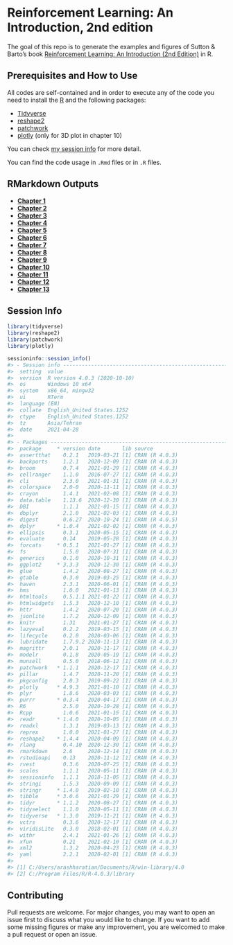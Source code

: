 
<!-- README.md is generated from README.Rmd. Please edit that file -->

# Reinforcement Learning: An Introduction, 2nd edition

<!-- badges: start -->
<!-- badges: end -->

The goal of this repo is to generate the examples and figures of Sutton
& Barto’s book [Reinforcement Learning: An Introduction (2nd
Edition)](http://incompleteideas.net/book/the-book.html) in R.

## Prerequisites and How to Use

All codes are self-contained and in order to execute any of the code you
need to install the [R](https://www.r-project.org/) and the following
packages:

-   [Tidyverse](https://github.com/tidyverse/tidyverse)
-   [reshape2](https://cran.r-project.org/web/packages/reshape2/index.html)
-   [patchwork](https://github.com/thomasp85/patchwork)
-   [plotly](https://plotly.com/) (only for 3D plot in chapter 10)

You can check [my session info](#session-info) for more detail.

You can find the code usage in `.Rmd` files or in `.R` files.

## RMarkdown Outputs

-   [**Chapter 1**](Chapter1/Chapter1.html)
-   [**Chapter 2**](Chapter2/Chapter2.html)
-   [**Chapter 3**](Chapter3/Chapter3.html)
-   [**Chapter 4**](Chapter4/Chapter4.html)
-   [**Chapter 5**](Chapter5/Chapter5.html)
-   [**Chapter 6**](Chapter6/Chapter6.html)
-   [**Chapter 7**](Chapter7/Chapter7.html)
-   [**Chapter 8**](Chapter8/Chapter8.html)
-   [**Chapter 9**](Chapter9/Chapter9.html)
-   [**Chapter 10**](Chapter10/Chapter10.html)
-   [**Chapter 11**](Chapter11/Chapter11.html)
-   [**Chapter 12**](Chapter12/Chapter12.html)
-   [**Chapter 13**](Chapter13/Chapter13.html)

## Session Info

``` r
library(tidyverse)
library(reshape2)
library(patchwork)
library(plotly)

sessioninfo::session_info()
#> - Session info ---------------------------------------------------------------
#>  setting  value                       
#>  version  R version 4.0.3 (2020-10-10)
#>  os       Windows 10 x64              
#>  system   x86_64, mingw32             
#>  ui       RTerm                       
#>  language (EN)                        
#>  collate  English_United States.1252  
#>  ctype    English_United States.1252  
#>  tz       Asia/Tehran                 
#>  date     2021-04-28                  
#> 
#> - Packages -------------------------------------------------------------------
#>  package     * version date       lib source        
#>  assertthat    0.2.1   2019-03-21 [1] CRAN (R 4.0.3)
#>  backports     1.2.1   2020-12-09 [1] CRAN (R 4.0.3)
#>  broom         0.7.4   2021-01-29 [1] CRAN (R 4.0.3)
#>  cellranger    1.1.0   2016-07-27 [1] CRAN (R 4.0.3)
#>  cli           2.3.0   2021-01-31 [1] CRAN (R 4.0.3)
#>  colorspace    2.0-0   2020-11-11 [1] CRAN (R 4.0.3)
#>  crayon        1.4.1   2021-02-08 [1] CRAN (R 4.0.3)
#>  data.table    1.13.6  2020-12-30 [1] CRAN (R 4.0.3)
#>  DBI           1.1.1   2021-01-15 [1] CRAN (R 4.0.3)
#>  dbplyr        2.1.0   2021-02-03 [1] CRAN (R 4.0.3)
#>  digest        0.6.27  2020-10-24 [1] CRAN (R 4.0.5)
#>  dplyr       * 1.0.4   2021-02-02 [1] CRAN (R 4.0.3)
#>  ellipsis      0.3.1   2020-05-15 [1] CRAN (R 4.0.3)
#>  evaluate      0.14    2019-05-28 [1] CRAN (R 4.0.3)
#>  forcats     * 0.5.1   2021-01-27 [1] CRAN (R 4.0.3)
#>  fs            1.5.0   2020-07-31 [1] CRAN (R 4.0.3)
#>  generics      0.1.0   2020-10-31 [1] CRAN (R 4.0.3)
#>  ggplot2     * 3.3.3   2020-12-30 [1] CRAN (R 4.0.3)
#>  glue          1.4.2   2020-08-27 [1] CRAN (R 4.0.3)
#>  gtable        0.3.0   2019-03-25 [1] CRAN (R 4.0.3)
#>  haven         2.3.1   2020-06-01 [1] CRAN (R 4.0.3)
#>  hms           1.0.0   2021-01-13 [1] CRAN (R 4.0.3)
#>  htmltools     0.5.1.1 2021-01-22 [1] CRAN (R 4.0.3)
#>  htmlwidgets   1.5.3   2020-12-10 [1] CRAN (R 4.0.3)
#>  httr          1.4.2   2020-07-20 [1] CRAN (R 4.0.3)
#>  jsonlite      1.7.2   2020-12-09 [1] CRAN (R 4.0.3)
#>  knitr         1.31    2021-01-27 [1] CRAN (R 4.0.3)
#>  lazyeval      0.2.2   2019-03-15 [1] CRAN (R 4.0.3)
#>  lifecycle     0.2.0   2020-03-06 [1] CRAN (R 4.0.3)
#>  lubridate     1.7.9.2 2020-11-13 [1] CRAN (R 4.0.3)
#>  magrittr      2.0.1   2020-11-17 [1] CRAN (R 4.0.3)
#>  modelr        0.1.8   2020-05-19 [1] CRAN (R 4.0.3)
#>  munsell       0.5.0   2018-06-12 [1] CRAN (R 4.0.3)
#>  patchwork   * 1.1.1   2020-12-17 [1] CRAN (R 4.0.3)
#>  pillar        1.4.7   2020-11-20 [1] CRAN (R 4.0.3)
#>  pkgconfig     2.0.3   2019-09-22 [1] CRAN (R 4.0.3)
#>  plotly      * 4.9.3   2021-01-10 [1] CRAN (R 4.0.3)
#>  plyr          1.8.6   2020-03-03 [1] CRAN (R 4.0.3)
#>  purrr       * 0.3.4   2020-04-17 [1] CRAN (R 4.0.3)
#>  R6            2.5.0   2020-10-28 [1] CRAN (R 4.0.3)
#>  Rcpp          1.0.6   2021-01-15 [1] CRAN (R 4.0.3)
#>  readr       * 1.4.0   2020-10-05 [1] CRAN (R 4.0.3)
#>  readxl        1.3.1   2019-03-13 [1] CRAN (R 4.0.3)
#>  reprex        1.0.0   2021-01-27 [1] CRAN (R 4.0.3)
#>  reshape2    * 1.4.4   2020-04-09 [1] CRAN (R 4.0.3)
#>  rlang         0.4.10  2020-12-30 [1] CRAN (R 4.0.3)
#>  rmarkdown     2.6     2020-12-14 [1] CRAN (R 4.0.3)
#>  rstudioapi    0.13    2020-11-12 [1] CRAN (R 4.0.3)
#>  rvest         0.3.6   2020-07-25 [1] CRAN (R 4.0.3)
#>  scales        1.1.1   2020-05-11 [1] CRAN (R 4.0.3)
#>  sessioninfo   1.1.1   2018-11-05 [1] CRAN (R 4.0.3)
#>  stringi       1.5.3   2020-09-09 [1] CRAN (R 4.0.3)
#>  stringr     * 1.4.0   2019-02-10 [1] CRAN (R 4.0.3)
#>  tibble      * 3.0.6   2021-01-29 [1] CRAN (R 4.0.3)
#>  tidyr       * 1.1.2   2020-08-27 [1] CRAN (R 4.0.3)
#>  tidyselect    1.1.0   2020-05-11 [1] CRAN (R 4.0.3)
#>  tidyverse   * 1.3.0   2019-11-21 [1] CRAN (R 4.0.3)
#>  vctrs         0.3.6   2020-12-17 [1] CRAN (R 4.0.3)
#>  viridisLite   0.3.0   2018-02-01 [1] CRAN (R 4.0.3)
#>  withr         2.4.1   2021-01-26 [1] CRAN (R 4.0.3)
#>  xfun          0.21    2021-02-10 [1] CRAN (R 4.0.3)
#>  xml2          1.3.2   2020-04-23 [1] CRAN (R 4.0.3)
#>  yaml          2.2.1   2020-02-01 [1] CRAN (R 4.0.3)
#> 
#> [1] C:/Users/arashharatian/Documents/R/win-library/4.0
#> [2] C:/Program Files/R/R-4.0.3/library
```

## Contributing

Pull requests are welcome. For major changes, you may want to open an
issue first to discuss what you would like to change. If you want to add
some missing figures or make any improvement, you are welcomed to make a
pull request or open an issue.
